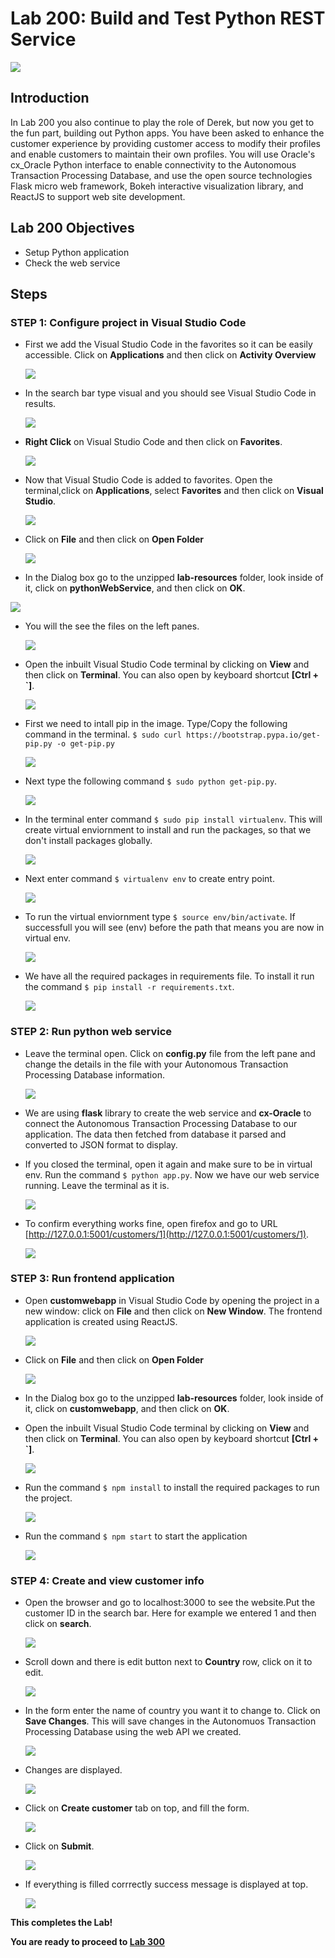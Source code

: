 # Lab 200: Build and Test Python REST Service

  ![](images/100/Title.png)

## Introduction

In Lab 200 you also continue to play the role of Derek, but now you get to the fun part, building out Python apps.  You have been asked to enhance the customer experience by providing customer access to modify their profiles and enable customers to maintain their own profiles.  You will use Oracle's cx_Oracle Python interface to enable connectivity to the Autonomous Transaction Processing Database, and use the open source technologies Flask micro web framework, Bokeh interactive visualization library, and ReactJS  to support web site development.

## Lab 200 Objectives

- Setup Python application 
- Check the web service

## Steps


### **STEP 1:** Configure project in Visual Studio Code

- First we add the Visual Studio Code in the favorites so it can be easily accessible. Click on **Applications** and then click on **Activity Overview**

    ![](images/200/0-1.png)

- In the search bar type visual and you should see Visual Studio Code in results.

    ![](images/200/0-2.png)

- **Right Click** on Visual Studio Code and then click on **Favorites**. 

    ![](images/200/0-3.png)

- Now that Visual Studio Code is added to favorites. Open the terminal,click on **Applications**, select **Favorites** and then click on **Visual Studio**.

  ![](images/200/1-1.png)

- Click on **File** and then click on **Open Folder** 

  ![](images/200/1.png)

-  In the Dialog box go to the unzipped **lab-resources** folder, look inside of it, click on **pythonWebService**, and then click on **OK**.

  ![](images/200/2.png)

- You will the see the files on the left panes.

  ![](images/200/3.png)

- Open the inbuilt Visual Studio Code terminal by clicking on **View** and then click on **Terminal**. You can also open by keyboard shortcut **[Ctrl + `]**.

  ![](images/200/4.png)

- First we need to intall pip in the image. Type/Copy the following command in the terminal. 
`$ sudo curl https://bootstrap.pypa.io/get-pip.py -o get-pip.py`

    ![](images/200/5-1.png)

- Next type the following command `$ sudo python get-pip.py`.

    ![](images/200/5-2.png)

- In the terminal enter command `$ sudo pip install virtualenv`. This will create virtual enviornment to install and run the packages, so that we don't install packages globally.

  ![](images/200/5.png)

- Next enter command `$ virtualenv env` to create entry point.

  ![](images/200/6.png)

- To run the virtual enviornment type `$ source env/bin/activate`. If successfull you will see (env) before the path that means you are now in virtual env.

  ![](images/200/7.png)

- We have all the required packages in requirements file. To install it run the command `$ pip install -r requirements.txt`.

  ![](images/200/8.png)


### **STEP 2:** Run python web service

- Leave the terminal open. Click on **config.py** file from the left pane and change the details in the file with your Autonomous Transaction Processing Database information.

  ![](images/200/9.png)

- We are using **flask** library to create the web service and **cx-Oracle** to connect the Autonomous Transaction Processing Database to our application. The data then fetched from database it parsed and converted to JSON format to display.
- If you closed the terminal, open it again and make sure to be in virtual env. Run the command `$ python app.py`. Now we have our web service running. Leave the terminal as it is.

  ![](images/200/10.png)

- To confirm everything works fine, open firefox and go to URL [http://127.0.0.1:5001/customers/1](http://127.0.0.1:5001/customers/1).
    
  ![](images/200/11.png)


### **STEP 3:** Run frontend application

- Open **customwebapp** in Visual Studio Code by opening the project in a new window: click on **File** and then click on **New Window**. The frontend application is created using ReactJS.

    ![](images/200/12-1.png)

- Click on **File** and then click on **Open Folder** 

  ![](images/200/1.png)

-  In the Dialog box go to the unzipped **lab-resources** folder, look inside of it, click on **customwebapp**, and then click on **OK**.

- Open the inbuilt Visual Studio Code terminal by clicking on **View** and then click on **Terminal**. You can also open by keyboard shortcut **[Ctrl + `]**.

  ![](images/200/4.png)

- Run the command `$ npm install` to install the required packages to run the project.

  ![](images/200/12.png)

- Run the command `$ npm start` to start the application 

  ![](images/200/13.png)


### **STEP 4:** Create and view customer info

- Open the browser and go to localhost:3000 to see the website.Put the customer ID in the search bar. Here for example we entered 1 and then click on **search**.

  ![](images/200/14.png)

- Scroll down and there is edit button next to **Country** row, click on it to edit.

  ![](images/200/15.png)
  
- In the form enter the name of country you want it to change to. Click on **Save Changes**. This will save changes in the Autonomuos Transaction Processing Database using the web API we created.

  ![](images/200/16.png)
   
- Changes are displayed.
    
  ![](images/200/17.png)

- Click on **Create customer** tab on top, and fill the form.

  ![](images/200/18.png)
  
- Click on **Submit**.

  ![](images/200/19.png)

- If everything is filled corrrectly success message is displayed at top.
    
  ![](images/200/20.png)


**This completes the Lab!**

**You are ready to proceed to [Lab 300](LabGuide300.md)**